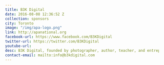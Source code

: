 ```yaml
---
title: B3K Digital
date: 2016-08-08 12:36:52 Z
collection: sponsors
city: Toronto
image: "/img/apa-logo.png"
link: http://apanational.org
facebook-url: https://www.facebook.com/B3KDigital
twitter-url: https://twitter.com/B3KDigital
youtube-url:
desc: B3K Digital, founded by photographer, author, teacher, and entrepreneur Walter Borchenko, is a destination business that imports / distributes and sells Phase One and Mamiya Leaf in Canada. We are the Canadian source for Medium Format gear, Technical cameras, View cameras, lighting, and studio gear. With our extensive experience, we provide the best purchase advice, product support and training available in Canada.  We offer new, used and customized solution delivering exceptional equipment for exceptional photographers.
contact-email: mailto:info@b3kdigital.com
---
```

